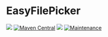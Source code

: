 # EasyFilePicker

[![](https://jitpack.io/v/EasyDev-11436/EasyFilePicker.svg)](https://jitpack.io/#EasyDev-11436/EasyFilePicker)
[![Maven Central](https://maven-badges.herokuapp.com/maven-central/com.github.EasyDev-11436/EasyFilePicker/badge.svg)](https://maven-badges.herokuapp.com/maven-central/com.github.EasyDev-11436/EasyFilePicker)
![](https://travis-ci.com/EasyDev-11436/EasyFilePicker.svg?branch=main)
[![Maintenance](https://img.shields.io/badge/Maintained%3F-yes-green.svg)](https://GitHub.com/Naereen/StrapDown.js/graphs/commit-activity)
